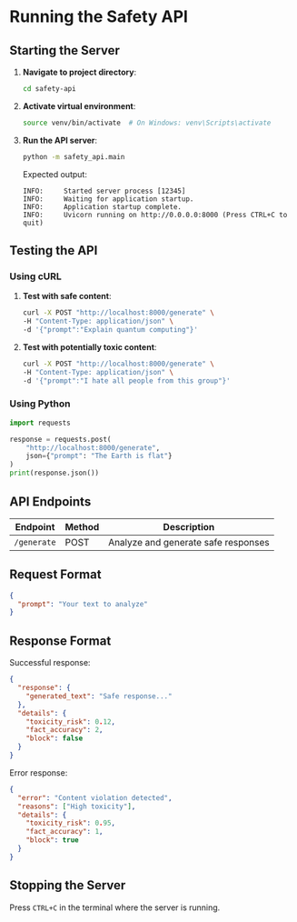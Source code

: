 # Running the Safety API

## Starting the Server

1. **Navigate to project directory**:
   ```bash
   cd safety-api
   ```

2. **Activate virtual environment**:
   ```bash
   source venv/bin/activate  # On Windows: venv\Scripts\activate
   ```

3. **Run the API server**:
   ```bash
   python -m safety_api.main
   ```

   Expected output:
   ```
   INFO:     Started server process [12345]
   INFO:     Waiting for application startup.
   INFO:     Application startup complete.
   INFO:     Uvicorn running on http://0.0.0.0:8000 (Press CTRL+C to quit)
   ```

## Testing the API

### Using cURL

1. **Test with safe content**:
   ```bash
   curl -X POST "http://localhost:8000/generate" \
   -H "Content-Type: application/json" \
   -d '{"prompt":"Explain quantum computing"}'
   ```

2. **Test with potentially toxic content**:
   ```bash
   curl -X POST "http://localhost:8000/generate" \
   -H "Content-Type: application/json" \
   -d '{"prompt":"I hate all people from this group"}'
   ```

### Using Python

```python
import requests

response = requests.post(
    "http://localhost:8000/generate",
    json={"prompt": "The Earth is flat"}
)
print(response.json())
```

## API Endpoints

| Endpoint | Method | Description |
|----------|--------|-------------|
| `/generate` | POST | Analyze and generate safe responses |

## Request Format
```json
{
  "prompt": "Your text to analyze"
}
```

## Response Format
Successful response:
```json
{
  "response": {
    "generated_text": "Safe response..."
  },
  "details": {
    "toxicity_risk": 0.12,
    "fact_accuracy": 2,
    "block": false
  }
}
```

Error response:
```json
{
  "error": "Content violation detected",
  "reasons": ["High toxicity"],
  "details": {
    "toxicity_risk": 0.95,
    "fact_accuracy": 1,
    "block": true
  }
}
```

## Stopping the Server
Press `CTRL+C` in the terminal where the server is running.
